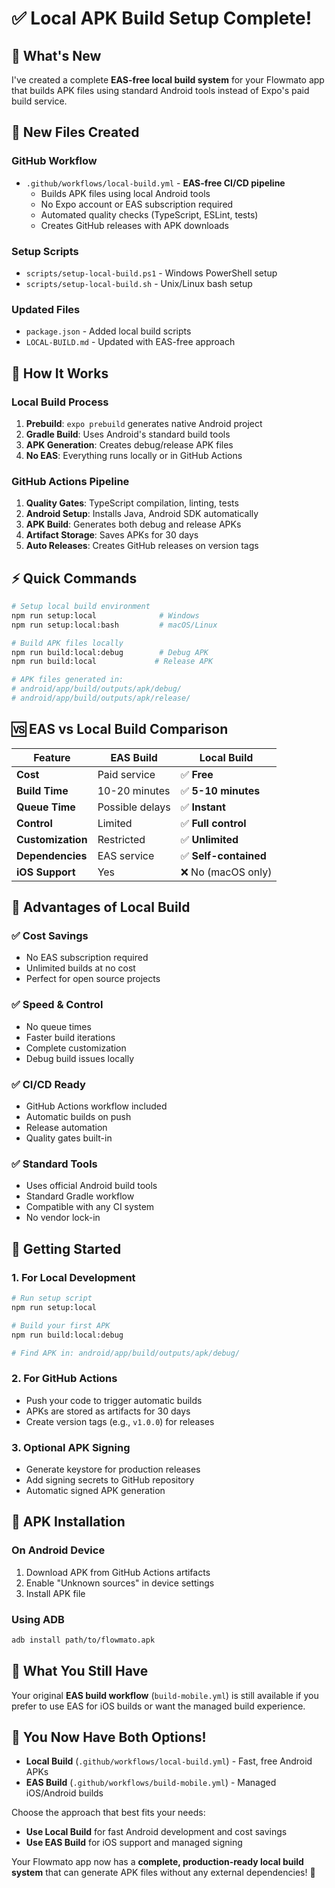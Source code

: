# ✅ Local APK Build Setup Complete!

## 🎉 What's New

I've created a complete **EAS-free local build system** for your Flowmato app that builds APK files using standard Android tools instead of Expo's paid build service.

## 📁 New Files Created

### GitHub Workflow
- `.github/workflows/local-build.yml` - **EAS-free CI/CD pipeline**
  - Builds APK files using local Android tools
  - No Expo account or EAS subscription required
  - Automated quality checks (TypeScript, ESLint, tests)
  - Creates GitHub releases with APK downloads

### Setup Scripts
- `scripts/setup-local-build.ps1` - Windows PowerShell setup
- `scripts/setup-local-build.sh` - Unix/Linux bash setup

### Updated Files
- `package.json` - Added local build scripts
- `LOCAL-BUILD.md` - Updated with EAS-free approach

## 🚀 How It Works

### Local Build Process
1. **Prebuild**: `expo prebuild` generates native Android project
2. **Gradle Build**: Uses Android's standard build tools
3. **APK Generation**: Creates debug/release APK files
4. **No EAS**: Everything runs locally or in GitHub Actions

### GitHub Actions Pipeline
1. **Quality Gates**: TypeScript compilation, linting, tests
2. **Android Setup**: Installs Java, Android SDK automatically
3. **APK Build**: Generates both debug and release APKs
4. **Artifact Storage**: Saves APKs for 30 days
5. **Auto Releases**: Creates GitHub releases on version tags

## ⚡ Quick Commands

```bash
# Setup local build environment
npm run setup:local              # Windows
npm run setup:local:bash         # macOS/Linux

# Build APK files locally
npm run build:local:debug        # Debug APK
npm run build:local             # Release APK

# APK files generated in:
# android/app/build/outputs/apk/debug/
# android/app/build/outputs/apk/release/
```

## 🆚 EAS vs Local Build Comparison

| Feature | EAS Build | **Local Build** |
|---------|-----------|-----------------|
| **Cost** | Paid service | ✅ **Free** |
| **Build Time** | 10-20 minutes | ✅ **5-10 minutes** |
| **Queue Time** | Possible delays | ✅ **Instant** |
| **Control** | Limited | ✅ **Full control** |
| **Customization** | Restricted | ✅ **Unlimited** |
| **Dependencies** | EAS service | ✅ **Self-contained** |
| **iOS Support** | Yes | ❌ No (macOS only) |

## 🎯 Advantages of Local Build

### ✅ **Cost Savings**
- No EAS subscription required
- Unlimited builds at no cost
- Perfect for open source projects

### ✅ **Speed & Control**
- No queue times
- Faster build iterations
- Complete customization
- Debug build issues locally

### ✅ **CI/CD Ready**
- GitHub Actions workflow included
- Automatic builds on push
- Release automation
- Quality gates built-in

### ✅ **Standard Tools**
- Uses official Android build tools
- Standard Gradle workflow
- Compatible with any CI system
- No vendor lock-in

## 🚀 Getting Started

### 1. **For Local Development**
```bash
# Run setup script
npm run setup:local

# Build your first APK
npm run build:local:debug

# Find APK in: android/app/build/outputs/apk/debug/
```

### 2. **For GitHub Actions**
- Push your code to trigger automatic builds
- APKs are stored as artifacts for 30 days
- Create version tags (e.g., `v1.0.0`) for releases

### 3. **Optional APK Signing**
- Generate keystore for production releases
- Add signing secrets to GitHub repository
- Automatic signed APK generation

## 📱 APK Installation

### On Android Device
1. Download APK from GitHub Actions artifacts
2. Enable "Unknown sources" in device settings  
3. Install APK file

### Using ADB
```bash
adb install path/to/flowmato.apk
```

## 🔧 What You Still Have

Your original **EAS build workflow** (`build-mobile.yml`) is still available if you prefer to use EAS for iOS builds or want the managed build experience.

## 🎊 **You Now Have Both Options!**

- **Local Build** (`.github/workflows/local-build.yml`) - Fast, free Android APKs
- **EAS Build** (`.github/workflows/build-mobile.yml`) - Managed iOS/Android builds

Choose the approach that best fits your needs:
- **Use Local Build** for fast Android development and cost savings
- **Use EAS Build** for iOS support and managed signing

Your Flowmato app now has a **complete, production-ready local build system** that can generate APK files without any external dependencies! 🚀